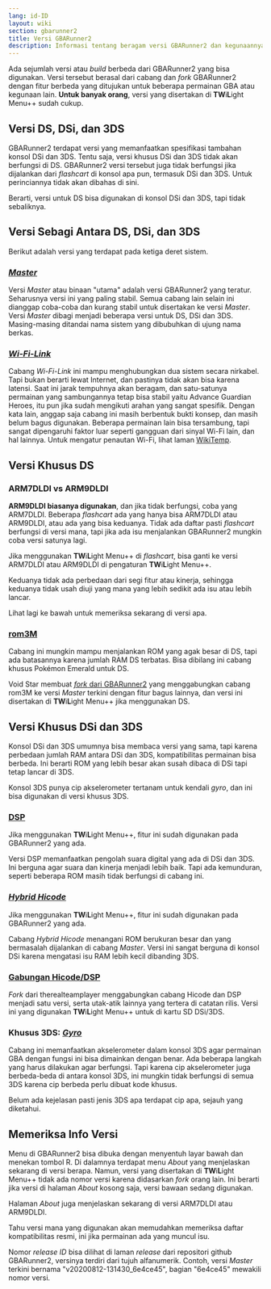 ```yaml
---
lang: id-ID
layout: wiki
section: gbarunner2
title: Versi GBARunner2
description: Informasi tentang beragam versi GBARunner2 dan kegunaannya
---
```



Ada sejumlah versi atau *build* berbeda dari GBARunner2 yang bisa digunakan. Versi tersebut berasal dari cabang dan *fork* GBARunner2 dengan fitur berbeda yang ditujukan untuk beberapa permainan GBA atau kegunaan lain. **Untuk banyak orang**, versi yang disertakan di **TW**i**L**ight Menu++ sudah cukup.

## Versi DS, DSi, dan 3DS

GBARunner2 terdapat versi yang memanfaatkan spesifikasi tambahan konsol DSi dan 3DS. Tentu saja, versi khusus DSi dan 3DS tidak akan berfungsi di DS. GBARunner2 versi tersebut juga tidak berfungsi jika dijalankan dari *flashcart* di konsol apa pun, termasuk DSi dan 3DS. Untuk perinciannya tidak akan dibahas di sini.

Berarti, versi untuk DS bisa digunakan di konsol DSi dan 3DS, tapi tidak sebaliknya.

## Versi Sebagi Antara DS, DSi, dan 3DS

Berikut adalah versi yang terdapat pada ketiga deret sistem.

### [*Master*](https://github.com/Gericom/GBARunner2/releases)

Versi *Master* atau binaan "utama" adalah versi GBARunner2 yang teratur. Seharusnya versi ini yang paling stabil. Semua cabang lain selain ini dianggap coba-coba dan kurang stabil untuk disertakan ke versi *Master*. Versi *Master* dibagi menjadi beberapa versi untuk DS, DSi dan 3DS. Masing-masing ditandai nama sistem yang dibubuhkan di ujung nama berkas.

### [*Wi-Fi-Link*](https://github.com/Gericom/GBARunner2/releases/tag/v20200217-194452_0b8bbe3)

Cabang *Wi-Fi-Link* ini mampu menghubungkan dua sistem secara nirkabel. Tapi bukan berarti lewat Internet, dan pastinya tidak akan bisa karena latensi. Saat ini jarak tempuhnya akan beragam, dan satu-satunya permainan yang sambungannya tetap bisa stabil yaitu Advance Guardian Heroes, itu pun jika sudah mengikuti arahan yang sangat spesifik. Dengan kata lain, anggap saja cabang ini masih berbentuk bukti konsep, dan masih belum bagus digunakan. Beberapa permainan lain bisa tersambung, tapi sangat dipengaruhi faktor luar seperti gangguan dari sinyal Wi-Fi lain, dan hal lainnya. Untuk mengatur penautan Wi-Fi, lihat laman [WikiTemp](https://wiki.gbatemp.net/wiki/GBARunner2/Link).

## Versi Khusus DS

### ARM7DLDI vs ARM9DLDI

**ARM9DLDI biasanya digunakan**, dan jika tidak berfungsi, coba yang ARM7DLDI. Beberapa *flashcart* ada yang hanya bisa ARM7DLDI atau ARM9DLDI, atau ada yang bisa keduanya. Tidak ada daftar pasti *flashcart* berfungsi di versi mana, tapi jika ada isu menjalankan GBARunner2 mungkin coba versi satunya lagi.

Jika menggunakan **TW**i**L**ight Menu++ di *flashcart*, bisa ganti ke versi ARM7DLDI atau ARM9DLDI di pengaturan **TW**i**L**ight Menu++.

Keduanya tidak ada perbedaan dari segi fitur atau kinerja, sehingga keduanya tidak usah diuji yang mana yang lebih sedikit ada isu atau lebih lancar.

Lihat lagi ke bawah untuk memeriksa sekarang di versi apa.

### [rom3M](https://github.com/Gericom/GBARunner2/releases/tag/v20190911-201047_371815e)

Cabang ini mungkin mampu menjalankan ROM yang agak besar di DS, tapi ada batasannya karena jumlah RAM DS terbatas. Bisa dibilang ini cabang khusus Pokémon Emerald untuk DS.

Void Star membuat [ *fork* dari GBARunner2](https://github.com/unresolvedsymbol/GBARunner2-DSL-Enhanced/releases) yang menggabungkan cabang rom3M ke versi *Master* terkini dengan fitur bagus lainnya, dan versi ini disertakan di **TW**i**L**ight Menu++ jika menggunakan DS.

## Versi Khusus DSi dan 3DS

Konsol DSi dan 3DS umumnya bisa membaca versi yang sama, tapi karena perbedaan jumlah RAM antara DSi dan 3DS, kompatibilitas permainan bisa berbeda. Ini berarti ROM yang lebih besar akan susah dibaca di DSi tapi tetap lancar di 3DS.

Konsol 3DS punya cip akselerometer tertanam untuk kendali *gyro*, dan ini bisa digunakan di versi khusus 3DS.

### [DSP](https://github.com/Gericom/GBARunner2/releases/tag/v20200809-113646_551ae99_dsp-audio)

Jika menggunakan **TW**i**L**ight Menu++, fitur ini sudah digunakan pada GBARunner2 yang ada.

Versi DSP memanfaatkan pengolah suara digital yang ada di DSi dan 3DS. Ini berguna agar suara dan kinerja menjadi lebih baik. Tapi ada kemunduran, seperti beberapa ROM masih tidak berfungsi di cabang ini.

### [*Hybrid Hicode*](https://github.com/Gericom/GBARunner2/releases/tag/v20200812-130512_d5dc8d8)

Jika menggunakan **TW**i**L**ight Menu++, fitur ini sudah digunakan pada GBARunner2 yang ada.

Cabang *Hybrid Hicode* menangani ROM berukuran besar dan yang bermasalah dijalankan di cabang *Master*. Versi ini sangat berguna di konsol DSi karena mengatasi isu RAM lebih kecil dibanding 3DS.

### [Gabungan Hicode/DSP](https://github.com/therealteamplayer/GBARunner2/releases/tag/v20210911-merges-and-tweaks)

*Fork* dari therealteamplayer menggabungkan cabang Hicode dan DSP menjadi satu versi, serta utak-atik lainnya yang tertera di catatan rilis. Versi ini yang digunakan **TW**i**L**ight Menu++ untuk di kartu SD DSi/3DS.

### Khusus 3DS: [*Gyro*](https://github.com/Gericom/GBARunner2/releases/tag/v20191228-021638_ee7f6a0)

Cabang ini memanfaatkan akselerometer dalam konsol 3DS agar permainan GBA dengan fungsi ini bisa dimainkan dengan benar. Ada beberapa langkah yang harus dilakukan agar berfungsi. Tapi karena cip akselerometer juga berbeda-beda di antara konsol 3DS, ini mungkin tidak berfungsi di semua 3DS karena cip berbeda perlu dibuat kode khusus.

Belum ada kejelasan pasti jenis 3DS apa terdapat cip apa, sejauh yang diketahui.

## Memeriksa Info Versi

Menu di GBARunner2 bisa dibuka dengan menyentuh layar bawah dan menekan tombol R. Di dalamnya terdapat menu *About* yang menjelaskan sekarang di versi berapa. Namun, versi yang disertakan di **TW**i**L**ight Menu++ tidak ada nomor versi karena didasarkan *fork* orang lain. Ini berarti jika versi di halaman *About* kosong saja, versi bawaan sedang digunakan.

Halaman *About* juga menjelaskan sekarang di versi ARM7DLDI atau ARM9DLDI.

Tahu versi mana yang digunakan akan memudahkan memeriksa daftar kompatibilitas resmi, ini jika permainan ada yang muncul isu.

Nomor *release ID* bisa dilihat di laman *release* dari repositori github GBARunner2, versinya terdiri dari tujuh alfanumerik. Contoh, versi *Master* terkini bernama "v20200812-131430_6e4ce45", bagian "6e4ce45" mewakili nomor versi.

